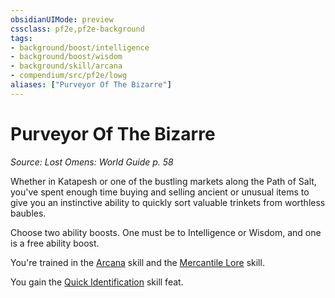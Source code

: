 ```yaml
---
obsidianUIMode: preview
cssclass: pf2e,pf2e-background
tags:
- background/boost/intelligence
- background/boost/wisdom
- background/skill/arcana
- compendium/src/pf2e/lowg
aliases: ["Purveyor Of The Bizarre"]
---
```

# Purveyor Of The Bizarre
*Source: Lost Omens: World Guide p. 58*  

Whether in Katapesh or one of the bustling markets along the Path of Salt, you've spent enough time buying and selling ancient or unusual items to give you an instinctive ability to quickly sort valuable trinkets from worthless baubles.

Choose two ability boosts. One must be to Intelligence or Wisdom, and one is a free ability boost.

You're trained in the [Arcana](skills.md#Arcana) skill and the [Mercantile Lore](skills.md#Lore) skill.

You gain the [Quick Identification](quick-identification.md) skill feat.